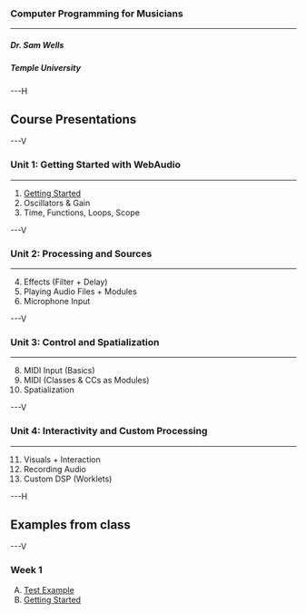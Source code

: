 ### Computer Programming for Musicians

---
##### Dr. Sam Wells
##### Temple University
---H
<!-- .slide: id="presentations" -->
## Course Presentations

---V
<!-- .slide: id="presentations.Unit.1" -->
### Unit 1: Getting Started with WebAudio

---
1. [Getting Started](presentations/week1.html)
2. Oscillators & Gain
3. Time, Functions, Loops, Scope

---V

<!-- .slide: id="presentations.Unit.2" -->
### Unit 2: Processing and Sources

---
4. Effects (Filter + Delay)
5. Playing Audio Files + Modules
6. Microphone Input

---V

### Unit 3: Control and Spatialization

---
8. MIDI Input (Basics)
9. MIDI (Classes & CCs as Modules)
10. Spatialization

---V
### Unit 4: Interactivity and Custom Processing

---
11. Visuals + Interaction
12. Recording Audio
13. Custom DSP (Worklets)

---H

## Examples from class

---V
### Week 1
<ol style="list-style-type: upper-alpha;">
    <li>
        <a href="examples/ic-a-additive-synth/index.html">Test Example</a>
    </li>
    <li>
        <a href="examples/ic-b-getting-started/index.html">Getting Started</a>
    </li>
</ol>


